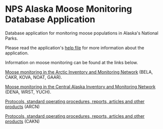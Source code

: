 # NPS Alaska Moose Monitoring Database Application

Database application for monitoring moose populations in Alaska's National Parks.

Please read the application's [help file](https://github.com/NPS-ARCN-CAKN/Moose3/blob/main/Moose3/Help/Moose%20Monitoring%20Database%20Application.pdf) for more information about the application.

Information on moose monitoring can be found at the links below.

[Moose monitoring in the Arctic Inventory and Monitoring Network](https://www.nps.gov/im/arcn/moose.htm) (BELA, CAKR, KOVA, NOAT, GAAR).

[Moose monitoring in the Central Alaska Inventory and Monitoring Network](https://www.nps.gov/im/cakn/moose.htm) (DENA, WRST, YUCH).

[Protocols, standard operating procedures, reports, articles and other products](https://irma.nps.gov/DataStore/Reference/Profile/2222140) (ARCN)

[Protocols, standard operating procedures, reports, articles and other products](https://irma.nps.gov/DataStore/Reference/Profile/2220369) (CAKN)
